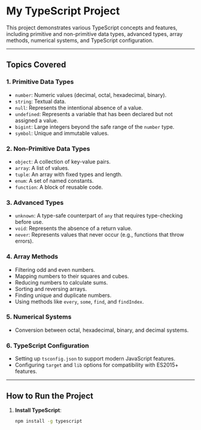 # My TypeScript Project

This project demonstrates various TypeScript concepts and features, including primitive and non-primitive data types, advanced types, array methods, numerical systems, and TypeScript configuration.

---

## Topics Covered

### 1. **Primitive Data Types**
- `number`: Numeric values (decimal, octal, hexadecimal, binary).
- `string`: Textual data.
- `null`: Represents the intentional absence of a value.
- `undefined`: Represents a variable that has been declared but not assigned a value.
- `bigint`: Large integers beyond the safe range of the `number` type.
- `symbol`: Unique and immutable values.

### 2. **Non-Primitive Data Types**
- `object`: A collection of key-value pairs.
- `array`: A list of values.
- `tuple`: An array with fixed types and length.
- `enum`: A set of named constants.
- `function`: A block of reusable code.

### 3. **Advanced Types**
- `unknown`: A type-safe counterpart of `any` that requires type-checking before use.
- `void`: Represents the absence of a return value.
- `never`: Represents values that never occur (e.g., functions that throw errors).

### 4. **Array Methods**
- Filtering odd and even numbers.
- Mapping numbers to their squares and cubes.
- Reducing numbers to calculate sums.
- Sorting and reversing arrays.
- Finding unique and duplicate numbers.
- Using methods like `every`, `some`, `find`, and `findIndex`.

### 5. **Numerical Systems**
- Conversion between octal, hexadecimal, binary, and decimal systems.

### 6. **TypeScript Configuration**
- Setting up `tsconfig.json` to support modern JavaScript features.
- Configuring `target` and `lib` options for compatibility with ES2015+ features.

---

## How to Run the Project

1. **Install TypeScript**:
   ```bash
   npm install -g typescript
